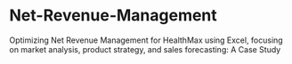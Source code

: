 # Net-Revenue-Management
Optimizing Net Revenue Management for HealthMax using Excel, focusing on market analysis, product strategy, and sales forecasting: A Case Study
